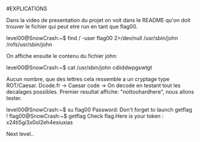 #EXPLICATIONS

Dans la video de presentation du projet on voit dans le README qu'on doit
trouver le fichier qui peut etre run en tant que flag00.

level00@SnowCrash:~$ find / -user flag00 2>/dev/null
/usr/sbin/john
/rofs/usr/sbin/john

On affiche ensuite le contenu du fichier john:

level00@SnowCrash:~$ cat /usr/sbin/john
cdiiddwpgswtgt

Aucun nombre, que des lettres cela ressemble a un cryptage type ROT/Caesar.
Dcode.fr -> Caesar code -> On decode en testant tout les decalages possibles.
Premier resultat affiche: "nottoohardhere", nous allons tester.

level00@SnowCrash:~$ su flag00
Password:
Don't forget to launch getflag !
flag00@SnowCrash:~$ getflag
Check flag.Here is your token : x24ti5gi3x0ol2eh4esiuxias

Next level..
